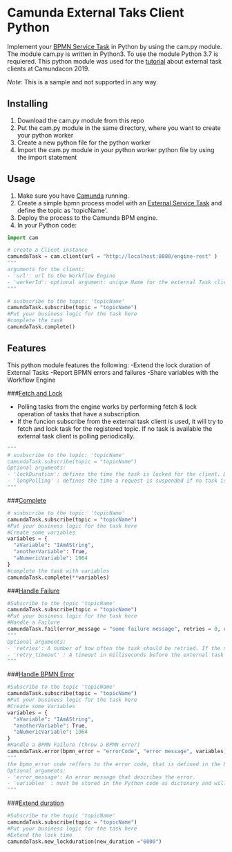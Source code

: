 # Camunda External Taks Client Python
Implement your [BPMN Service Task](https://docs.camunda.org/manual/latest/user-guide/process-engine/external-tasks/) in Python by using the cam.py module. 
The module cam.py is written in Python3. To use the module Python 3.7 is requiered. 
This python module was used for the [tutorial](https://www.youtube.com/watch?v=XNZDEw33udU) about external task clients at Camundacon 2019. 

*Note*: This is a sample and not supported in any way. 


## Installing
1. Download the cam.py module from this repo
2. Put the cam.py module in the same directory, where you want to create your python worker 
3. Create a new python file for the python worker
3. Import the cam.py module in your python worker python file by using the import statement 

## Usage
1. Make sure you have [Camunda](https://camunda.com/download/) running.
2. Create a simple bpmn process model with an [External Service Task](https://docs.camunda.org/manual/latest/user-guide/ext-client/) and define the topic as 'topicName'.
3. Deploy the process to the Camunda BPM engine.
4. In your Python code:


```python
import cam

# create a Client instance
camundaTask = cam.client(url = "http://localhost:8080/engine-rest" ) 
"""
arguments for the client:
- 'url': url to the Workflow Engine
- 'workerId': optional argument: unique Name for the external Task client. If not set it provides a default value
"""

# susbscribe to the topic: 'topicName'
camundaTask.subscribe(topic = "topicName")
#Put your business logic for the task here
#complete the task
camundaTask.complete()
```

## Features 
This python module features the following: 
-Extend the lock duration of External Tasks
-Report BPMN errors and failures
-Share variables with the Workflow Engine

###[Fetch and Lock](https://docs.camunda.org/manual/latest/reference/rest/external-task/fetch/)
- Polling tasks from the engine works by performing fetch & lock operation of tasks that have a subscription. 
- If the funcion subscribe from the external task client is used, it will try to fetch and lock task for the registered topic. 
If no task is available the external task client is polling periodically.
```python
"""
# susbscribe to the topic: 'topicName'
camundaTask.subscribe(topic = "topicName")
Optional arguments:
- 'lockDuration': defines the time the task is locked for the client. Default value: 1000
- 'longPolling' : defines the time a request is suspended if no task is available. Default value: 5000
"""
```

###[Complete](https://docs.camunda.org/manual/latest/reference/rest/external-task/post-complete/)

```python
# susbscribe to the topic: 'topicName'
camundaTask.subscribe(topic = "topicName")
#Put your business logic for the task here
#Create some variables
variables =	{
  "aVariable": "IAmAString",
  "anotherVariable": True,
  "aNumericVariable": 1964
}
#complete the task with variables
camundaTask.complete(**variables)

```

###[Handle Failure](https://docs.camunda.org/manual/latest/reference/rest/external-task/post-failure/)


```python
#Subscribe to the topic 'topicName'
camundaTask.subscribe(topic = "topicName") 
#Put your business logic for the task here
#Handle a Failure
camundaTask.fail(error_message = "some failure message", retries = 0, retryTimeout = 2000)
"""
Optional arguments:
- 'retries': A number of how often the task should be retried. If the number is 0 an incident is created. Default value: 0
- 'retry_timeout' : A timeout in milliseconds before the external task becomes available again for fetching. Default value: 0
"""
```

###[Handle BPMN Error](https://docs.camunda.org/manual/latest/reference/rest/external-task/post-bpmn-error/)

```python
#Subscribe to the topic 'topicName'
camundaTask.subscribe(topic = "topicName")
#Put your business logic for the task here
#Create some Variables
variables =	{
  "aVariable": "IAmAString",
  "anotherVariable": True,
  "aNumericVariable": 1964
}
#Handle a BPMN Failure (throw a BPMN error)
camundaTask.error(bpmn_error = "errorCode", "error message", variables)
"""
the bpmn_error code reffers to the error code, that is defined in the BPMN diagram 
Optional arguments:
- 'error_message': An error message that describes the error.
- 'variables' : must be stored in the Python code as dictonary and will be passed to Camunda
"""
```

###[Extend duration](https://docs.camunda.org/manual/latest/reference/rest/external-task/post-extend-lock/)
```python
#Subscribe to the topic 'topicName'
camundaTask.subscribe(topic = "topicName")
#Put your business logic for the task here
#Extend the lock time
camundaTask.new_lockduration(new_duration ="6000")
```
